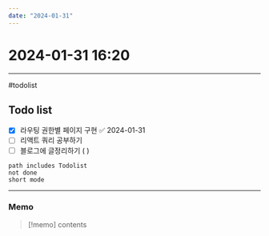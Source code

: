 ```yaml
---
date: "2024-01-31"
---
```

# 2024-01-31 16:20
---

#todolist


## Todo list

- [x] 라우팅 권한별 페이지 구현 ✅ 2024-01-31
- [ ] 리액트 쿼리 공부하기
- [ ] 블로그에 글정리하기 ( )
```tasks
path includes Todolist
not done
short mode
```
---
### Memo
> [!memo]
> contents
